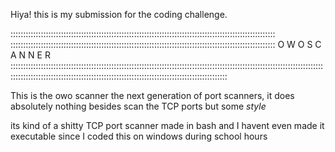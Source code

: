 Hiya! this is my submission for the coding challenge.

:::::::::::::::::::::::::::::::::::::::::::::::::::::::::::::::::::::::::::::::::::::::::::::::::::::::::
:::::::::::::::::::::::::::::::::::::::::::::::::::::::::::::::::::::::::::::::::::::::::::::::::::::::::
                                O W O                         S C A N N E R
::::::::::::::::::::::::::::::::::::::::::::::::::::::::::::::::::::::::::::::::::::::::::::::::::::::::::::::::::::::::::::::::::::::::::::::::::::::::::::::::::::::::::::::::::::::::::::::::::::::::::::::::::

This is the owo scanner the next generation of port scanners, it does absolutely nothing besides scan the TCP ports but some *style*

its kind of a shitty TCP port scanner made in bash and I havent even made it executable since I coded this on windows during school hours
